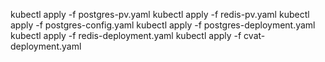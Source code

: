 kubectl apply -f postgres-pv.yaml
kubectl apply -f redis-pv.yaml
kubectl apply -f postgres-config.yaml
kubectl apply -f postgres-deployment.yaml
kubectl apply -f redis-deployment.yaml
kubectl apply -f cvat-deployment.yaml
